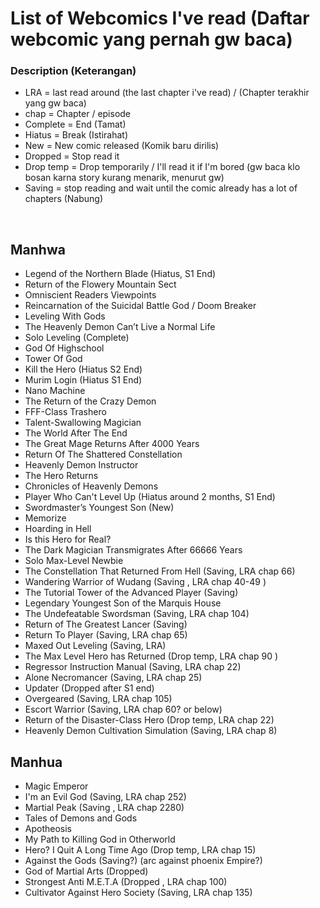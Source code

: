 # List of Webcomics I've read (Daftar webcomic yang pernah gw baca)



### Description (Keterangan)
- LRA = last read around (the last chapter i've read) / (Chapter terakhir yang gw baca)
- chap = Chapter / episode
- Complete = End (Tamat)
- Hiatus = Break (Istirahat)
- New = New comic released (Komik baru dirilis)
- Dropped = Stop read it
- Drop temp = Drop temporarily / I'll read it if I'm bored (gw baca klo bosan karna story kurang menarik, menurut gw)
- Saving = stop reading and wait until the comic already has a lot of chapters (Nabung)

<br>

## Manhwa

- Legend of the Northern Blade (Hiatus, S1 End)
- Return of the Flowery Mountain Sect
- Omniscient Readers Viewpoints
- Reincarnation of the Suicidal Battle God / Doom Breaker
- Leveling With Gods
- The Heavenly Demon Can’t Live a Normal Life
- Solo Leveling (Complete)
- God Of Highschool
- Tower Of God
- Kill the Hero (Hiatus S2 End)
- Murim Login (Hiatus S1 End)
- Nano Machine
- The Return of the Crazy Demon
- FFF-Class Trashero
- Talent-Swallowing Magician
- The World After The End
- The Great Mage Returns After 4000 Years
- Return Of The Shattered Constellation
- Heavenly Demon Instructor
- The Hero Returns
- Chronicles of Heavenly Demons
- Player Who Can't Level Up (Hiatus around 2 months, S1 End)
- Swordmaster’s Youngest Son (New)
- Memorize
- Hoarding in Hell
- Is this Hero for Real?
- The Dark Magician Transmigrates After 66666 Years
- Solo Max-Level Newbie
- The Constellation That Returned From Hell (Saving, LRA chap 66)
- Wandering Warrior of Wudang (Saving , LRA chap 40-49 )
- The Tutorial Tower of the Advanced Player (Saving)
- Legendary Youngest Son of the Marquis House
- The Undefeatable Swordsman (Saving, LRA chap 104)
- Return of The Greatest Lancer (Saving)
- Return To Player (Saving, LRA chap 65)
- Maxed Out Leveling (Saving, LRA)
- The Max Level Hero has Returned (Drop temp, LRA chap 90 )
- Regressor Instruction Manual (Saving, LRA chap 22)
- Alone Necromancer (Saving, LRA chap 25)
- Updater (Dropped after S1 end)
- Overgeared (Saving, LRA chap 105)
- Escort Warrior (Saving, LRA chap 60? or below)
- Return of the Disaster-Class Hero (Drop temp, LRA chap 22)
- Heavenly Demon Cultivation Simulation (Saving, LRA chap 8)



## Manhua

- Magic Emperor
- I'm an Evil God (Saving, LRA chap 252)
- Martial Peak (Saving , LRA chap 2280)
- Tales of Demons and Gods
- Apotheosis
- My Path to Killing God in Otherworld
- Hero? I Quit A Long Time Ago (Drop temp, LRA chap 15)
- Against the Gods (Saving?) (arc against phoenix Empire?)
- God of Martial Arts (Dropped)
- Strongest Anti M.E.T.A (Dropped , LRA chap 100)
- Cultivator Against Hero Society (Saving, LRA chap 135)
